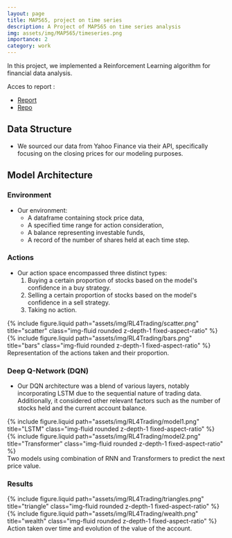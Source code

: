 ```yaml
---
layout: page
title: MAP565, project on time series
description: A Project of MAP565 on time series analysis
img: assets/img/MAP565/timeseries.png
importance: 2
category: work
---
```


In this project, we implemented a Reinforcement Learning algorithm for financial data analysis.

Acces to report : 
- [Report](https://drive.google.com/file/d/1mU4c1jeIt4Psimh49YUeQnJWM70Czpcg/view?usp=sharing)
- [Repo](https://github.com/mathias-grau/MAP565)

## Data Structure

* We sourced our data from Yahoo Finance via their API, specifically focusing on the closing prices for our modeling purposes.

## Model Architecture

### Environment

* Our environment:
  - A dataframe containing stock price data,
  - A specified time range for action consideration,
  - A balance representing investable funds,
  - A record of the number of shares held at each time step.

### Actions

* Our action space encompassed three distinct types:
  1. Buying a certain proportion of stocks based on the model's confidence in a buy strategy.
  2. Selling a certain proportion of stocks based on the model's confidence in a sell strategy.
  3. Taking no action.

<div class="row justify-content-sm-center">
    <div class="col-sm-6 mt-3 mt-md-0">
        {% include figure.liquid path="assets/img/RL4Trading/scatter.png" title="scatter" class="img-fluid rounded z-depth-1 fixed-aspect-ratio" %}
    </div>
    <div class="col-sm-6 mt-3 mt-md-0">
        {% include figure.liquid path="assets/img/RL4Trading/bars.png" title="bars" class="img-fluid rounded z-depth-1 fixed-aspect-ratio" %}
    </div>
</div>
<div class="caption">
    Representation of the actions taken and their proportion.
</div>

### Deep Q-Network (DQN)

* Our DQN architecture was a blend of various layers, notably incorporating LSTM due to the sequential nature of trading data. Additionally, it considered other relevant factors such as the number of stocks held and the current account balance.

<div class="row justify-content-sm-center">
    <div class="col-sm-6 mt-3 mt-md-0">
        {% include figure.liquid path="assets/img/RL4Trading/model1.png" title="LSTM" class="img-fluid rounded z-depth-1 fixed-aspect-ratio" %}
    </div>
    <div class="col-sm-6 mt-3 mt-md-0">
        {% include figure.liquid path="assets/img/RL4Trading/model2.png" title="Transformer" class="img-fluid rounded z-depth-1 fixed-aspect-ratio" %}
    </div>
</div>
<div class="caption">
    Two models using combination of RNN and Transformers to predict the next price value.
</div>

### Results

<div class="row justify-content-sm-center">
    <div class="col-sm-6 mt-3 mt-md-0">
        {% include figure.liquid path="assets/img/RL4Trading/triangles.png" title="triangle" class="img-fluid rounded z-depth-1 fixed-aspect-ratio" %}
    </div>
    <div class="col-sm-6 mt-3 mt-md-0">
        {% include figure.liquid path="assets/img/RL4Trading/wealth.png" title="wealth" class="img-fluid rounded z-depth-1 fixed-aspect-ratio" %}
    </div>
</div>
<div class="caption">
    Action taken over time and evolution of the value of the account.
</div>